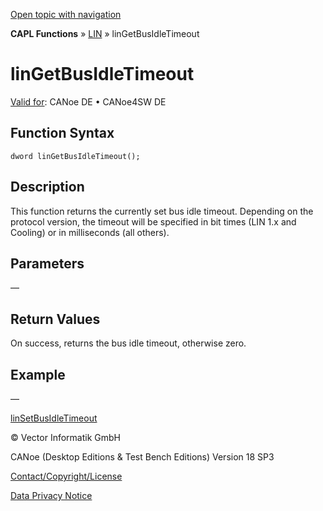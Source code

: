 [Open topic with navigation](../../../../../CANoeDEFamily.htm#Topics/CAPLFunctions/LIN/Functions/CAPLfunctionLINGetBusIdleTimeout.md)

**CAPL Functions** » [LIN](../CAPLfunctionsLINOverview.md) » linGetBusIdleTimeout

# linGetBusIdleTimeout

[Valid for](../../../Shared/FeatureAvailability.md): CANoe DE • CANoe4SW DE

## Function Syntax

```
dword linGetBusIdleTimeout();
```

## Description

This function returns the currently set bus idle timeout. Depending on the protocol version, the timeout will be specified in bit times (LIN 1.x and Cooling) or in milliseconds (all others).

## Parameters

—

## Return Values

On success, returns the bus idle timeout, otherwise zero.

## Example

—

[linSetBusIdleTimeout](CAPLfunctionLINSetBusIdleTimeout.md)

© Vector Informatik GmbH

CANoe (Desktop Editions & Test Bench Editions) Version 18 SP3

[Contact/Copyright/License](../../../Shared/ContactCopyrightLicense.md)

[Data Privacy Notice](https://www.vector.com/int/en/company/get-info/privacy-policy/)